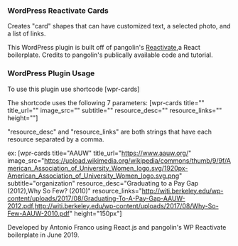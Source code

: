 ### WordPress Reactivate Cards

Creates "card" shapes that can have customized text, a selected photo, and a list of links.

This WordPress plugin is built off of pangolin's [Reactivate](https://github.com/gopangolin/wp-reactivate),a React boilerplate. Credits to pangolin's publically available code and tutorial.

### WordPress Plugin Usage

To use this plugin use shortcode [wpr-cards]

The shortcode uses the following 7 parameters: [wpr-cards title="" title_url="" image_src="" subtitle="" resource_desc="" resource_links="" height=""]

"resource_desc" and "resource_links" are both strings that have each resource separated by a comma.

ex: [wpr-cards title="AAUW" title_url="https://www.aauw.org/" image_src="https://upload.wikimedia.org/wikipedia/commons/thumb/9/9f/American_Association_of_University_Women_logo.svg/1920px-American_Association_of_University_Women_logo.svg.png" subtitle="organization" resource_desc="Graduating to a Pay Gap (2012),Why So Few? (2010)" resource_links="http://witi.berkeley.edu/wp-content/uploads/2017/08/Graduating-To-A-Pay-Gap-AAUW-2012.pdf,http://witi.berkeley.edu/wp-content/uploads/2017/08/Why-So-Few-AAUW-2010.pdf" height="150px"]

Developed by Antonio Franco using React.js and pangolin's WP Reactivate boilerplate in June 2019.
